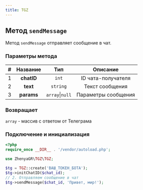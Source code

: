 ```yaml
---
title: TGZ
---
```


## Метод `sendMessage`
Метод `sendMessage` отправляет сообщение в чат.

### Параметры метода
| # |  Название  |       Тип       |      Описание       |
|:-:|:----------:|:---------------:|:-------------------:|
| 1 | **chatID** |      `int`      | ID чата-получателя  |
| 2 |  **text**  |    `string`     |   Текст сообщения   |
| 3 | **params** | `array`\|`null` | Параметры сообщения |

### Возвращает
`array` - массив с ответом от Телеграма

### Подключение и инициализация
```php
<?php
require_once __DIR__ . '/vendor/autoload.php';

use ZhenyaGR\TGZ\TGZ;

$tg = TGZ::create('ВАШ_ТОКЕН_БОТА');
$tg->initChatID($chat_id);
// 2. Отправляем сообщение в чат
$tg->sendMessage($chat_id, 'Привет, мир!');
```